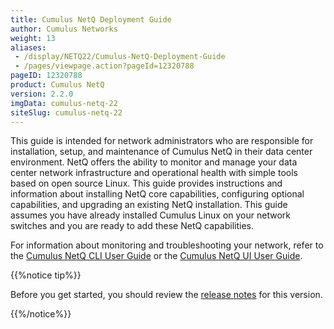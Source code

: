 ```yaml
---
title: Cumulus NetQ Deployment Guide
author: Cumulus Networks
weight: 13
aliases:
 - /display/NETQ22/Cumulus-NetQ-Deployment-Guide
 - /pages/viewpage.action?pageId=12320788
pageID: 12320788
product: Cumulus NetQ
version: 2.2.0
imgData: cumulus-netq-22
siteSlug: cumulus-netq-22
---
```

This guide is intended for network administrators who are responsible
for installation, setup, and maintenance of Cumulus NetQ in their data
center environment. NetQ offers the ability to monitor and manage your
data center network infrastructure and operational health with simple
tools based on open source Linux. This guide provides instructions and
information about installing NetQ core capabilities, configuring
optional capabilities, and upgrading an existing NetQ installation. This
guide assumes you have already installed Cumulus Linux on your network
switches and you are ready to add these NetQ capabilities.

For information about monitoring and troubleshooting your network, refer
to the [Cumulus NetQ CLI User
Guide](/version/cumulus-netq-22/Cumulus-NetQ-CLI-User-Guide/) or the
[Cumulus NetQ UI User
Guide](https://docs.cumulusnetworks.com/display/NETQ/Cumulus+NetQ+UI+User+Guide).

{{%notice tip%}}

Before you get started, you should review the [release
notes](https://support.cumulusnetworks.com/hc/en-us/articles/360025451374-Cumulus-NetQ-2-2-Release-Notes)
for this version.

{{%/notice%}}

<article id="html-search-results" class="ht-content" style="display: none;">

</article>

<footer id="ht-footer">

</footer>
